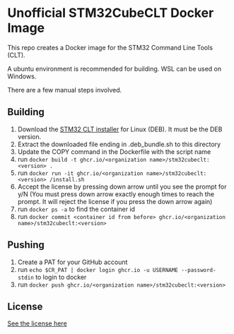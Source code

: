 Unofficial STM32CubeCLT Docker Image
====================================

This repo creates a Docker image for the STM32 Command Line Tools (CLT).

A ubuntu environment is recommended for building. WSL can be used on Windows.

There are a few manual steps involved.

Building
--------

1. Download the [STM32 CLT installer](https://www.st.com/en/development-tools/stm32cubeclt.html)
   for Linux (DEB). It must be the DEB version.
2. Extract the downloaded file ending in .deb_bundle.sh to this directory
3. Update the COPY command in the Dockerfile with the script name
4. run ```docker build -t ghcr.io/<organization name>/stm32cubeclt:<version> .```
5. run ```docker run -it ghcr.io/<organization name>/stm32cubeclt:<version> /install.sh```
6. Accept the license by pressing down arrow until you see the prompt for y/N
   (You must press down arrow exactly enough times to reach the prompt. It will 
   reject the license if you press the down arrow again)
7. run ```docker ps -a``` to find the container id
8. run ```docker commit <container id from before> ghcr.io/<organization name>/stm32cubeclt:<version>```

Pushing
-------

1. Create a PAT for your GitHub account
2. run ```echo $CR_PAT | docker login ghcr.io -u USERNAME --password-stdin``` to login to docker
3. run ```docker push ghcr.io/<organization name>/stm32cubeclt:<version>```

License
-------

[See the license here](LICENSE)

